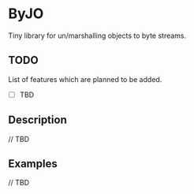# ByJO
Tiny library for un/marshalling objects to byte streams.

## TODO
List of features which are planned to be added.
- [ ] TBD

## Description
// TBD

## Examples
// TBD

